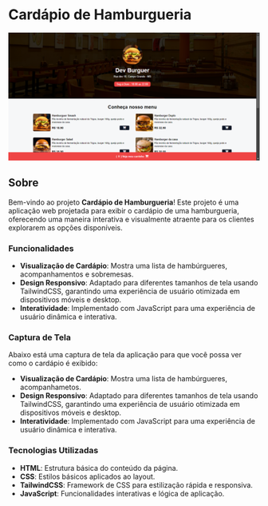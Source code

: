  # Cardápio de Hamburgueria
 
 ![Captura de Tela do Cardápio](assets/screenshot-hamburgueria.png)

## Sobre

Bem-vindo ao projeto **Cardápio de Hamburgueria**! Este projeto é uma aplicação web projetada para exibir o cardápio de uma hamburgueria, oferecendo uma maneira interativa e visualmente atraente para os clientes explorarem as opções disponíveis.

### Funcionalidades

- **Visualização de Cardápio**: Mostra uma lista de hambúrgueres, acompanhamentos e sobremesas.
- **Design Responsivo**: Adaptado para diferentes tamanhos de tela usando TailwindCSS, garantindo uma experiência de usuário otimizada em dispositivos móveis e desktop.
- **Interatividade**: Implementado com JavaScript para uma experiência de usuário dinâmica e interativa.

### Captura de Tela

Abaixo está uma captura de tela da aplicação para que você possa ver como o cardápio é exibido:

- **Visualização de Cardápio**: Mostra uma lista de hambúrgueres, acompanhametos.
- **Design Responsivo**: Adaptado para diferentes tamanhos de tela usando TailwindCSS, garantindo uma experiência de usuário otimizada em dispositivos móveis e desktop.
- **Interatividade**: Implementado com JavaScript para uma experiência de usuário dinâmica e interativa.

### Tecnologias Utilizadas

- **HTML**: Estrutura básica do conteúdo da página.
- **CSS**: Estilos básicos aplicados ao layout.
- **TailwindCSS**: Framework de CSS para estilização rápida e responsiva.
- **JavaScript**: Funcionalidades interativas e lógica de aplicação.
